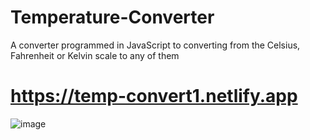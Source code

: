 # Temperature-Converter
A converter programmed in JavaScript to converting from the Celsius, Fahrenheit or Kelvin scale to any of them
# https://temp-convert1.netlify.app
![image](https://user-images.githubusercontent.com/81018331/211065083-a38a85db-51e5-42c8-bf5f-140b29126a58.png)
